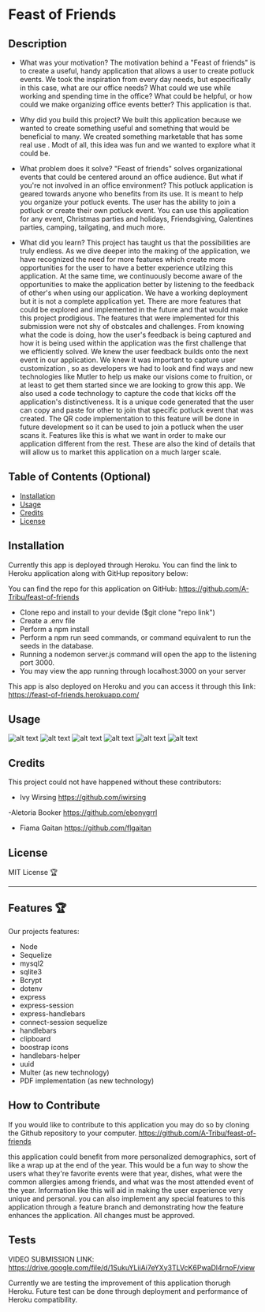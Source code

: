 # Feast of Friends

## Description

- What was your motivation?
The motivation behind a "Feast of friends" is to create a useful, handy application that allows a user to create potluck events. We took the inspiration from every day needs, but especifically in this case, what are our office needs? What could we use while working and spending time in the office? What could be helpful, or how could we make organizing office events better? This application is that.

- Why did you build this project? 
We built this application because we wanted to create something useful and something that would be beneficial to many. We created something marketable that has some real use . Modt of all, this idea was fun and we wanted to explore what it could be. 

- What problem does it solve?
"Feast of friends" solves organizational events that could be centered around an office audience. But what if you're not involved in an office environment? This potluck application is geared towards anyone who benefits from its use. It is meant to help you organize your potluck events. The user has the ability to join a potluck or create their own potluck event. You can use this application for any event, Christmas parties and holidays, Friendsgiving, Galentines parties, camping, tailgating, and much more. 

- What did you learn?
This project has taught us that the possibilities are truly endless. As we dive deeper into the making of the application, we have recognized the need for more features which create more opportunities for the user to have a better experience utilzing this application. At the same time, we continuously become aware of the opportunities to make the application better by listening to the feedback of other's when using our application. We have a working deployment but it is not a complete application yet. There are more features that could be explored and implemented in the future and that would make this project prodigious. The features that were implemented for this submission were not shy of obstcales and challenges. From knowing what the code is doing, how the user's feedback is being captured and how it is being used within the application was the first challenge that we efficiently solved. We knew the user feedback builds onto the next event in our application. We knew it was important to capture user customization , so as developers we had to look and find ways and new technologies like Mutler to help us make our visions come to fruition, or at least to get them started since we are looking to grow this app. We also used a code technology to capture the code that kicks off the application's distinctiveness. It is a unique code generated that the user can copy and paste for other to join that specific potluck event that was created. The QR code implementation to this feature will be done in future development so it can be used to join a potluck when the user scans it. Features like this is what we want in order to make our application different from the rest. These are also the kind of details that will allow us to market this application on a much larger scale.

## Table of Contents (Optional)

- [Installation](#installation)
- [Usage](#usage)
- [Credits](#credits)
- [License](#license)

## Installation

Currently this app is deployed through Heroku. You can find the link to Heroku application along with GitHup repository below: 

You can find the repo for this application on GitHub: https://github.com/A-Tribu/feast-of-friends

- Clone repo and install to your devide ($git clone "repo link")
- Create a .env file 
- Perform a npm install
- Perform a npm run seed commands, or command equivalent to run the seeds in the database.
- Running a nodemon server.js command will open the app to the listening port 3000.
- You may view the app running through localhost:3000 on your server


This app is also deployed on Heroku and you can access it through this link: https://feast-of-friends.herokuapp.com/

## Usage

![alt text](./assets/feast-of-friends%20home.png)
![alt text](./assets/signup.png)
![alt text](./assets/log-in.png)
![alt text](./assets/loggedin.png)
![alt text](./assets/create%20potluck1.png)
![alt text](./assets/dashboard.png)


## Credits

This project could not have happened without these contributors:

- Ivy Wirsing 
https://github.com/iwirsing

-Aletoria Booker
https://github.com/ebonygrrl

- Fiama Gaitan
https://github.com/flgaitan


## License
MIT License 🏆

---
## Features 🏆

Our projects features:
- Node
- Sequelize
- mysql2
- sqlite3
- Bcrypt
- dotenv
- express
- express-session
- express-handlebars
- connect-session sequelize
- handlebars
- clipboard
- boostrap icons
- handlebars-helper
- uuid
- Multer (as new technology)
- PDF implementation (as new technology)


## How to Contribute

If you would like to contribute to this application you may do so by cloning the Github repository to your computer.
https://github.com/A-Tribu/feast-of-friends

this application could benefit from more personalized demographics, sort of like a wrap up at the end of the year. This would be a fun way to show the users what they're favorite events were that year, dishes, what were the common allergies among friends, and what was the most attended event of the year. Information like this will aid in making the user experience very unique and personal.
you can also implement any special features to this application through a feature branch and demonstrating how the feature enhances the application. All changes must be approved.

## Tests
VIDEO SUBMISSION LINK: https://drive.google.com/file/d/1SukuYLiiAi7eYXy3TLVcK6PwaDl4rnoF/view

Currently we are testing the improvement of this application thorugh Heroku.
Future test can be done through deployment and performance of Heroku compatibility.